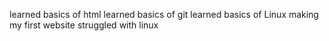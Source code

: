 learned basics of html
learned basics of git
learned basics of Linux
making my first website
struggled with linux
